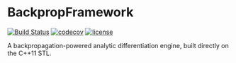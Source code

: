 # BackpropFramework
[![Build Status](https://travis-ci.org/alexweav/BackpropFramework.svg?branch=master)](https://travis-ci.org/alexweav/BackpropFramework) 
[![codecov](https://codecov.io/gh/alexweav/BackpropFramework/branch/master/graph/badge.svg)](https://codecov.io/gh/alexweav/BackpropFramework) 
[![license](https://img.shields.io/github/license/mashape/apistatus.svg)]()

A backpropagation-powered analytic differentiation engine, built directly on the C++11 STL.
